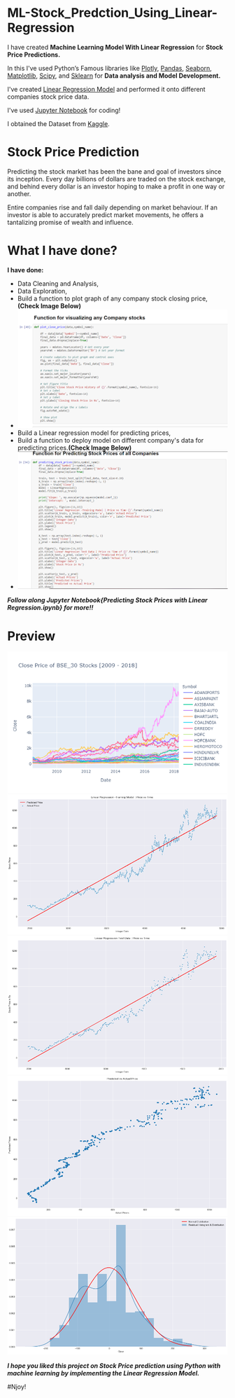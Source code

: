 # ML-Stock_Predction_Using_Linear-Regression

I have created **Machine Learning Model With Linear Regression** for **Stock Price Predictions.**

In this I've used Python’s Famous libraries like [Plotly](), [Pandas](), [Seaborn](), [Matplotlib](), [Scipy](), and [Sklearn]() for **Data analysis and Model Development.**

I've created [Linear Regression Model](https://www.geeksforgeeks.org/ml-linear-regression/) and performed it onto different companies stock price data.

I've used [Jupyter Notebook](https://jupyter.org/) for coding!

I obtained the Dataset from [Kaggle](https://www.kaggle.com/sugandhkhobragade/bse30-daily-market-price-20082018).

# Stock Price Prediction

Predicting the stock market has been the bane and goal of investors since its inception. 
Every day billions of dollars are traded on the stock exchange, and behind every dollar is an investor hoping to make a profit in one way or another.

Entire companies rise and fall daily depending on market behaviour. 
If an investor is able to accurately predict market movements, he offers a tantalizing promise of wealth and influence.

# What I have done?

**I have done:**
  * Data Cleaning and Analysis,
  * Data Exploration,
  * Build a function to plot graph of any company stock closing price,**(Check Image Below)**
  * ![Image6](https://github.com/Anuragtsl/ML-Stock_Predction_Using_Linear-Regression/blob/main/images/6.png)
  * Build a Linear regression model for predicting prices,
  * Build a function to deploy model on different company's data for predicting prices.**(Check Image Below)**
  * ![Image7](https://github.com/Anuragtsl/ML-Stock_Predction_Using_Linear-Regression/blob/main/images/7.png)

***Follow along Jupyter Notebook{Predicting Stock Prices with Linear Regression.ipynb} for more!!***

# Preview

![Image1](https://github.com/Anuragtsl/ML-Stock_Predction_Using_Linear-Regression/blob/main/images/1.png)
![Image2](https://github.com/Anuragtsl/ML-Stock_Predction_Using_Linear-Regression/blob/main/images/2.png)
![Image3](https://github.com/Anuragtsl/ML-Stock_Predction_Using_Linear-Regression/blob/main/images/3.png)
![Image4](https://github.com/Anuragtsl/ML-Stock_Predction_Using_Linear-Regression/blob/main/images/4.png)
![Image5](https://github.com/Anuragtsl/ML-Stock_Predction_Using_Linear-Regression/blob/main/images/5.png)

***I hope you liked this project on Stock Price prediction using Python with machine learning by implementing the Linear Regression Model.***

#Njoy!
